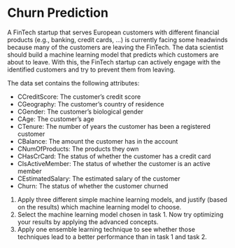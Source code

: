 # Churn Prediction
A FinTech startup that serves European customers with different financial products (e.g., banking, credit cards, ...) is currently facing some headwinds because many of the customers are leaving the FinTech. The data scientist should build a machine learning model that predicts which customers are about to leave. With this, the FinTech startup can actively engage with the identified customers and try to prevent them from leaving.

The data set contains the following attributes:

- CCreditScore: The customer’s credit score
- CGeography: The customer’s country of residence
- CGender: The customer’s biological gender
- CAge: The customer’s age
- CTenure: The number of years the customer has been a registered customer
- CBalance: The amount the customer has in the account
- CNumOfProducts: The products they own
- CHasCrCard: The status of whether the customer has a credit card
- CIsActiveMember: The status of whether the customer is an active member
- CEstimatedSalary: The estimated salary of the customer
- Churn: The status of whether the customer churned
1. Apply three different simple machine learning models, and justify (based on the results) which machine learning model to choose.
2. Select the machine learning model chosen in task 1. Now try optimizing your results by applying the advanced concepts.
3. Apply one ensemble learning technique to see whether those techniques lead to a better performance than in task 1 and task 2. 
